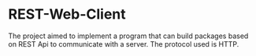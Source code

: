 # REST-Web-Client
The project aimed to implement a program that can build packages based on REST Api to communicate with a server. The protocol used is HTTP.
